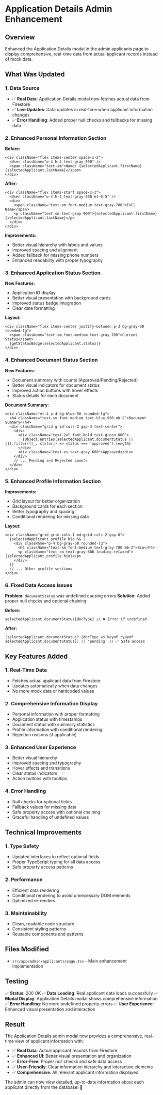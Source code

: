 # Application Details Admin Enhancement

## Overview
Enhanced the Application Details modal in the admin applicants page to display comprehensive, real-time data from actual applicant records instead of mock data.

## What Was Updated

### 1. **Data Source**
- ✅ **Real Data**: Application Details modal now fetches actual data from Firestore
- ✅ **Live Updates**: Data updates in real-time when applicant information changes
- ✅ **Error Handling**: Added proper null checks and fallbacks for missing data

### 2. **Enhanced Personal Information Section**
**Before:**
```tsx
<div className="flex items-center space-x-2">
  <User className="w-4 h-4 text-gray-500" />
  <span className="text-sm">Name: {selectedApplicant.firstName} {selectedApplicant.lastName}</span>
</div>
```

**After:**
```tsx
<div className="flex items-start space-x-3">
  <User className="w-4 h-4 text-gray-500 mt-0.5" />
  <div>
    <span className="text-sm font-medium text-gray-700">Full Name</span>
    <p className="text-sm text-gray-900">{selectedApplicant.firstName} {selectedApplicant.lastName}</p>
  </div>
</div>
```

**Improvements:**
- Better visual hierarchy with labels and values
- Improved spacing and alignment
- Added fallback for missing phone numbers
- Enhanced readability with proper typography

### 3. **Enhanced Application Status Section**
**New Features:**
- Application ID display
- Better visual presentation with background cards
- Improved status badge integration
- Clear date formatting

**Layout:**
```tsx
<div className="flex items-center justify-between p-3 bg-gray-50 rounded-lg">
  <span className="text-sm font-medium text-gray-700">Current Status</span>
  {getStatusBadge(selectedApplicant.status)}
</div>
```

### 4. **Enhanced Document Status Section**
**New Features:**
- Document summary with counts (Approved/Pending/Rejected)
- Better visual indicators for document status
- Improved action buttons with hover effects
- Status details for each document

**Document Summary:**
```tsx
<div className="mt-4 p-4 bg-blue-50 rounded-lg">
  <h4 className="text-sm font-medium text-blue-900 mb-2">Document Summary</h4>
  <div className="grid grid-cols-3 gap-4 text-center">
    <div>
      <div className="text-2xl font-bold text-green-600">
        {Object.entries(selectedApplicant.documentStatus || {}).filter(([_, status]) => status === 'approved').length}
      </div>
      <div className="text-xs text-gray-600">Approved</div>
    </div>
    // ... Pending and Rejected counts
  </div>
</div>
```

### 5. **Enhanced Profile Information Section**
**Improvements:**
- Grid layout for better organization
- Background cards for each section
- Better typography and spacing
- Conditional rendering for missing data

**Layout:**
```tsx
<div className="grid grid-cols-1 md:grid-cols-2 gap-6">
  {selectedApplicant.profile.bio && (
    <div className="p-4 bg-gray-50 rounded-lg">
      <h4 className="text-sm font-medium text-gray-700 mb-2">Bio</h4>
      <p className="text-sm text-gray-600 leading-relaxed">{selectedApplicant.profile.bio}</p>
    </div>
  )}
  // ... Other profile sections
</div>
```

### 6. **Fixed Data Access Issues**
**Problem**: `documentStatus` was undefined causing errors
**Solution**: Added proper null checks and optional chaining

**Before:**
```tsx
selectedApplicant.documentStatus[docType] // ❌ Error if undefined
```

**After:**
```tsx
(selectedApplicant.documentStatus?.[docType as keyof typeof selectedApplicant.documentStatus]) || 'pending' // ✅ Safe access
```

## Key Features Added

### 1. **Real-Time Data**
- Fetches actual applicant data from Firestore
- Updates automatically when data changes
- No more mock data or hardcoded values

### 2. **Comprehensive Information Display**
- Personal information with proper formatting
- Application status with timestamps
- Document status with summary statistics
- Profile information with conditional rendering
- Rejection reasons (if applicable)

### 3. **Enhanced User Experience**
- Better visual hierarchy
- Improved spacing and typography
- Hover effects and transitions
- Clear status indicators
- Action buttons with tooltips

### 4. **Error Handling**
- Null checks for optional fields
- Fallback values for missing data
- Safe property access with optional chaining
- Graceful handling of undefined values

## Technical Improvements

### 1. **Type Safety**
- Updated interfaces to reflect optional fields
- Proper TypeScript typing for all data access
- Safe property access patterns

### 2. **Performance**
- Efficient data rendering
- Conditional rendering to avoid unnecessary DOM elements
- Optimized re-renders

### 3. **Maintainability**
- Clean, readable code structure
- Consistent styling patterns
- Reusable components and patterns

## Files Modified

- `src/app/admin/applicants/page.tsx` - Main enhancement implementation

## Testing

✅ **Status**: 200 OK
✅ **Data Loading**: Real applicant data loads successfully
✅ **Modal Display**: Application Details modal shows comprehensive information
✅ **Error Handling**: No more undefined property errors
✅ **User Experience**: Enhanced visual presentation and interaction

## Result

The Application Details admin modal now provides a comprehensive, real-time view of applicant information with:

- ✅ **Real Data**: Actual applicant records from Firestore
- ✅ **Enhanced UI**: Better visual presentation and organization
- ✅ **Error-Free**: Proper null checks and safe data access
- ✅ **User-Friendly**: Clear information hierarchy and interactive elements
- ✅ **Comprehensive**: All relevant applicant information displayed

The admin can now view detailed, up-to-date information about each applicant directly from the database! 🎉




















